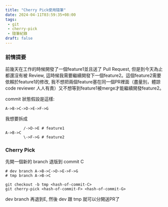 ```yaml
---
title: "Cherry Pick使用隨筆"
date: 2024-04-11T03:59:35+08:00
tags:
 - git
 - cherry-pick
 - 隨筆紀錄
draft: false
---
```

### 前情提要
前幾天在工作的時候開發了一個feature1並且送了 Pull Request, 但是到今天為止都還沒有被 Review, 這時候我需要繼續開發下一個feature2。這個feature2需要依賴於feature1的修改, 我不想把兩個feature塞在同一個PR裡面（盡量別，體諒code reviewer 人人有責）又不想等到feature1被merge才能繼續開發feature2。  

commit 狀態假設是這樣:
```shell
A->B->C->D->E->F->G
```
我想要拆成
```git
        /->D->E # feature1
A->B->C
        \->F->G # feature2
```

### Cherry Pick
先開一個新的 branch 退版到 commit C
```shell
# dev branch A->B->C->D->E->F->G
# tmp branch A->B->C

git checkout -b tmp <hash-of-commit-C>
git cherry-pick <hash-of-commit-F> <hash-of-commit-G>
```

dev branch 再退到E, 然後 dev 跟 tmp 就可以分開送PR了